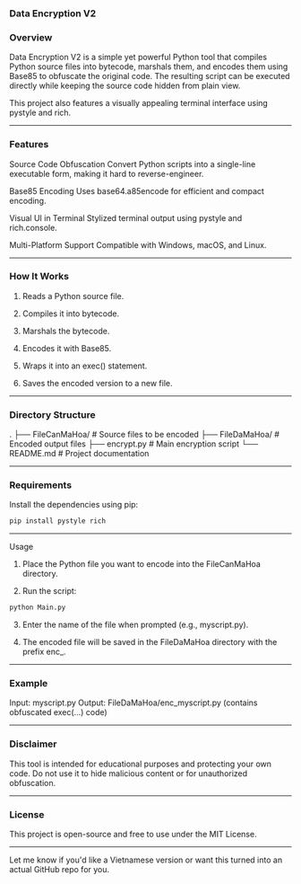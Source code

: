 ### Data Encryption V2


### Overview

Data Encryption V2 is a simple yet powerful Python tool that compiles Python source files into bytecode, marshals them, and encodes them using Base85 to obfuscate the original code. The resulting script can be executed directly while keeping the source code hidden from plain view.

This project also features a visually appealing terminal interface using pystyle and rich.


---

### Features

Source Code Obfuscation
Convert Python scripts into a single-line executable form, making it hard to reverse-engineer.

Base85 Encoding
Uses base64.a85encode for efficient and compact encoding.

Visual UI in Terminal
Stylized terminal output using pystyle and rich.console.

Multi-Platform Support
Compatible with Windows, macOS, and Linux.



---

### How It Works

1. Reads a Python source file.


2. Compiles it into bytecode.


3. Marshals the bytecode.


4. Encodes it with Base85.


5. Wraps it into an exec() statement.


6. Saves the encoded version to a new file.




---

### Directory Structure

.
├── FileCanMaHoa/      # Source files to be encoded
├── FileDaMaHoa/       # Encoded output files
├── encrypt.py         # Main encryption script
└── README.md          # Project documentation


---

### Requirements

Install the dependencies using pip:
```bash
pip install pystyle rich
```

---

Usage

1. Place the Python file you want to encode into the FileCanMaHoa directory.


2. Run the script:


```bash
python Main.py
```
3. Enter the name of the file when prompted (e.g., myscript.py).


4. The encoded file will be saved in the FileDaMaHoa directory with the prefix enc_.




---

### Example

Input: myscript.py
Output: FileDaMaHoa/enc_myscript.py (contains obfuscated exec(...) code)


---

### Disclaimer

This tool is intended for educational purposes and protecting your own code. Do not use it to hide malicious content or for unauthorized obfuscation.


---

### License

This project is open-source and free to use under the MIT License.


---

Let me know if you'd like a Vietnamese version or want this turned into an actual GitHub repo for you.

